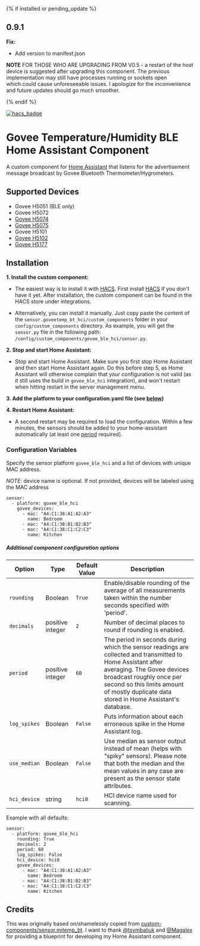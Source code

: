 {% if installed or pending_update %}

## 0.9.1
**Fix:**
  - Add version to manifest.json

**NOTE** FOR THOSE WHO ARE UPGRADING FROM V0.5 - a restart of the host device is suggested after upgrading this component.  The previous implementation may still have processes running or sockets open which.could cause unforeseeable issues.  I apologize for the inconvenience and future updates should go much smoother.  

{% endif %}


[![hacs_badge](https://img.shields.io/badge/HACS-Custom-orange.svg)](https://github.com/custom-components/hacs)

# Govee Temperature/Humidity BLE Home Assistant Component

A custom component for [Home Assistant](https://www.home-assistant.io) that listens for the advertisement message broadcast by Govee Bluetooth Thermometer/Hygrometers.

## Supported Devices
* Govee H5051 (BLE only)
* Govee H5072
* [Govee H5074](https://www.amazon.com/Govee-Thermometer-Hygrometer-Bluetooth-Temperature/dp/B07R586J37)
* [Govee H5075](https://www.amazon.com/Govee-Temperature-Humidity-Notification-Monitor/dp/B07Y36FWTT/)
* Govee H5101
* [Govee H5102](https://www.amazon.com/gp/product/B087313N8F/)
* [Govee H5177](https://www.amazon.com/gp/product/B08C9VYMHY)

## Installation


**1. Install the custom component:**

- The easiest way is to install it with [HACS](https://hacs.xyz/). First install [HACS](https://hacs.xyz/) if you don't have it yet. After installation, the custom component can be found in the HACS store under integrations.

- Alternatively, you can install it manually. Just copy paste the content of the `sensor.goveetemp_bt_hci/custom_components` folder in your `config/custom_components` directory.
     As example, you will get the `sensor.py` file in the following path: `/config/custom_components/govee_ble_hci/sensor.py`.

**2. Stop and start Home Assistant:**

- Stop and start Home Assistant. Make sure you first stop Home Assistant and then start Home Assistant again.  Do this before step 5, as Home Assistant will otherwise complain that your configuration is not valid (as it still uses the build in `govee_ble_hci` integration), and won't restart when hitting restart in the server management menu.

**3. Add the platform to your configuration.yaml file (see [below](#configuration))**

**4. Restart Home Assistant:**

- A second restart may be required to load the configuration. Within a few minutes, the sensors should be added to your home-assistant automatically (at least one [period](#period) required).


### Configuration Variables

Specify the sensor platform `govee_ble_hci` and a list of devices with unique MAC address.

*NOTE*: device name is optional.  If not provided, devices will be labeled using the MAC address
```
sensor:
  - platform: govee_ble_hci
    govee_devices:
      - mac: "A4:C1:38:A1:A2:A3"
        name: Bedroom
      - mac: "A4:C1:38:B1:B2:B3"
      - mac: "A4:C1:38:C1:C2:C3"
        name: Kitchen
```



##### Additional component configuration options
| Option | Type |Default Value | Description |  
| -- | -- | -- | -- |
| `rounding`| Boolean | `True` | Enable/disable rounding of the average of all measurements taken within the number seconds specified with 'period'. |  
| `decimals` | positive integer | `2`| Number of decimal places to round if rounding is enabled. |
| `period` | positive integer | `60` | The period in seconds during which the sensor readings are collected and transmitted to Home Assistant after averaging. The Govee devices broadcast roughly once per second so this limits amount of mostly duplicate data stored in  Home Assistant's database. |
| `log_spikes` |  Boolean | `False` | Puts information about each erroneous spike in the Home Assistant log. |
| `use_median` | Boolean  | `False` | Use median as sensor output instead of mean (helps with "spiky" sensors). Please note that both the median and the mean values in any case are present as the sensor state attributes. |
| `hci_device`| string | `hci0` | HCI device name used for scanning. |

Example with all defaults:
```
sensor:
  - platform: govee_ble_hci
    rounding: True
    decimals: 2
    period: 60
    log_spikes: False
    hci_device: hci0
    govee_devices:
      - mac: "A4:C1:38:A1:A2:A3"
        name: Bedroom
      - mac: "A4:C1:38:B1:B2:B3"
      - mac: "A4:C1:38:C1:C2:C3"
        name: Kitchen
```

## Credits
  This was originally based on/shamelessly copied from [custom-components/sensor.mitemp_bt](https://github.com/custom-components/sensor.mitemp_bt).  I want to thank [@tsymbaliuk](https://community.home-assistant.io/u/tsymbaliuk) and [@Magalex](https://community.home-assistant.io/u/Magalex) for providing a blueprint for developing my Home Assistant component.
